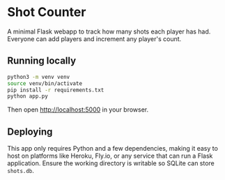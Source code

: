 # Shot Counter

A minimal Flask webapp to track how many shots each player has had. Everyone can add players and increment any player's count.

## Running locally

```bash
python3 -m venv venv
source venv/bin/activate
pip install -r requirements.txt
python app.py
```

Then open [http://localhost:5000](http://localhost:5000) in your browser.

## Deploying

This app only requires Python and a few dependencies, making it easy to host on platforms like Heroku, Fly.io, or any service that can run a Flask application. Ensure the working directory is writable so SQLite can store `shots.db`.
